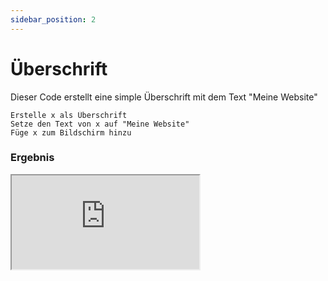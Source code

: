 ```yaml
---
sidebar_position: 2
---
```


# Überschrift

Dieser Code erstellt eine simple Überschrift mit dem Text "Meine Website"

```
Erstelle x als Überschrift
Setze den Text von x auf "Meine Website"
Füge x zum Bildschirm hinzu
```

### Ergebnis

<iframe src="https://craftions.net/incode/preview.html?code=bGV0IHggPSBkb2N1bWVudC5jcmVhdGVFbGVtZW50KCdoMScpCnguaW5uZXJUZXh0ID0gIk1laW5lIFdlYnNpdGUiCmRvY3VtZW50LmJvZHkuYXBwZW5kQ2hpbGQoeCkK"></iframe>
